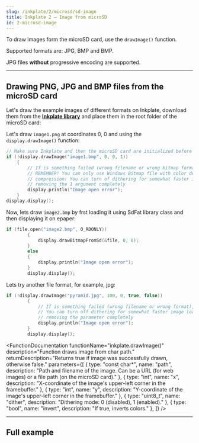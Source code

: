 ```yaml
---
slug: /inkplate/2/microsd/sd-image
title: Inkplate 2 – Image from microSD
id: 2-microsd-image
---
```


To draw images form the microSD card, use the `drawImage()` function.

<InfoBox>Supported formats are: JPG, BMP and BMP.</InfoBox>

<WarningBox>JPG files **without** progressive encoding are supported.</WarningBox>

---

## Drawing PNG, JPG and BMP files from the microSD card

Let's draw the example images of different formats on Inkplate, download them from the [**Inkplate library**](https://github.com/SolderedElectronics/Inkplate-Arduino-library/tree/7694c2963e95560dfc71d0b26bd8bf1960e08b6e/examples/Inkplate10/Advanced/SD/Inkplate10_SD_Pictures) and place them in the root folder of the microSD card:

Let's draw `image1.png` at coordinates 0, 0 and using the `display.drawImage()` function:

```cpp
// Make sure Inkplate and then the microSD card are initialized before this
if (!display.drawImage("image1.bmp", 0, 0, 1))
    {
        // If is something failed (wrong filename or wrong bitmap format), write error message on the screen.
        // REMEMBER! You can only use Windows Bitmap file with color depth of 1, 4, 8 or 24 bits with no
        // compression! You can turn of dithering for somewhat faster image load by changing the last 1 to 0, or
        // removing the 1 argument completely
        display.println("Image open error");
    }
display.display();
```
Now, lets draw `image2.bmp` by frst loading it using SdFat library class and then displaying it on epaper:

```cpp
if (file.open("image2.bmp", O_RDONLY))
        {
            display.drawBitmapFromSd(&file, 0, 0);
        }
        else
        {
            display.println("Image open error");
        }   
        display.display();
```

Lets try another file format, for example, jpg:
```cpp
if (!display.drawImage("pyramid.jpg", 100, 0, true, false))
        {
            // If is something failed (wrong filename or wrong format), write error message on the screen.
            // You can turn off dithering for somewhat faster image load by changing the fifth parameter to false, or
            // removing the parameter completely
            display.println("Image open error");
        }       
        display.display();
```
<FunctionDocumentation
    functionName="inkplate.drawImage()"
    description="Function draws image from char path."
    returnDescription="Returns true if image was successfully drawn, otherwise false."
    parameters={[
    { type: "const char*", name: "path", description: "Path and filename of the image. Can be a URL (for web images) or a file path (on the microSD card)." },
    { type: "int", name: "x", description: "X-coordinate of the image's upper-left corner in the framebuffer." },
    { type: "int", name: "y", description: "Y-coordinate of the image's upper-left corner in the framebuffer." },
    { type: "uint8_t", name: "dither", description: "Dithering mode: 0 (disabled), 1 (enabled)." },
    { type: "bool", name: "invert", description: "If true, inverts colors." },
    ]}
/>

---

## Full example

<QuickLink 
  title="Inkplate10_SD_Pictures.ino" 
  description="This example will show you how you can read .bmp and .jpeg files (pictures) from SD card and display that image on e-paper display."
  url="https://github.com/SolderedElectronics/Inkplate-Arduino-library/blob/7694c2963e95560dfc71d0b26bd8bf1960e08b6e/examples/Inkplate10/Advanced/SD/Inkplate10_SD_Pictures/Inkplate10_SD_Pictures.ino" 
/>